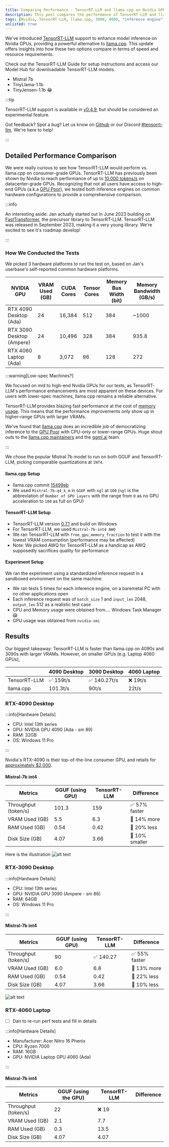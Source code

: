 ```yaml
---
title: Comparing Performance - TensorRT-LLM and llama.cpp on Nvidia GPUs
description: This post compares the performance of TensorRT-LLM and llama.cpp on Nvidia GPUs, highlighting the trade-offs between speed and resource usage.
tags: [Nvidia, TensorRT-LLM, llama.cpp, 3090, 4090, "inference engine"]
unlisted: true
---
```


We've introduced [TensorRT-LLM](https://github.com/NVIDIA/TensorRT-LLM) support to enhance model inference on Nvidia GPUs, providing a powerful alternative to [llama.cpp](https://github.com/ggerganov/llama.cpp). This update offers insights into how these two options compare in terms of speed and resource requirements.

Check out the TensorRT-LLM Guide for setup instructions and access our Model Hub for downloadable TensorRT-LLM models.

- Mistral 7b
- TinyLlama-1.1b
- TinyJensen-1.1b 😂

:::tip

TensorRT-LLM support is available in [v0.4.9](https://github.com/janhq/jan/releases/tag/v0.4.9), but should be considered an experimental feature.

Got feedback? Spot a bug? Let us know on [Github](https://github.com/janhq/jan) or our Discord [#tensorrt-llm](https://discord.com/channels/1107178041848909847/1201832734704795688). We're here to help!

:::

## Detailed Performance Comparison

We were really curious to see how TensorRT-LLM would perform vs. llama.cpp on consumer-grade GPUs. TensorRT-LLM has previously been shown by Nvidia to reach performance of up to [10,000 tokens/s](https://nvidia.github.io/TensorRT-LLM/blogs/H100vsA100.html) on datacenter-grade GPUs. Recognizing that not all users have access to high-end GPUs (a.k.a [GPU Poor](https://www.semianalysis.com/p/google-gemini-eats-the-world-gemini#the-gpu-poor)), we tested both inference engines on common hardware configurations to provide a comprehensive comparison.

:::info

An interesting aside: Jan actually started out in June 2023 building on [FastTransformer](https://github.com/NVIDIA/FasterTransformer), the precursor library to TensorRT-LLM. TensorRT-LLM was released in September 2023, making it a very young library. We're excited to see it's roadmap develop!

:::

### How We Conducted the Tests

We picked 3 hardware platforms to run the test on, based on Jan's userbase's self-reported common hardware platforms.

| NVIDIA GPU                | VRAM Used (GB) | CUDA Cores | Tensor Cores | Memory Bus Width (bit) | Memory Bandwidth (GB/s) |
| ------------------------- | -------------- | ---------- | ------------ | ---------------------- | ----------------------- |
| RTX 4090 Desktop (Ada)    | 24             | 16,384     | 512          | 384                    | ~1000                   |
| RTX 3090 Desktop (Ampere) | 24             | 10,496     | 328          | 384                    | 935.8                   |
| RTX 4060 Laptop (Ada)     | 8              | 3,072      | 96           | 128                    | 272                     |

:::warning[Low-spec Machines?]

We focused on mid to high-end Nvidia GPUs for our tests, as TensorRT-LLM's performance enhancements are most apparent on these devices. For users with lower-spec machines, llama.cpp remains a reliable alternative.

TensorRT-LLM provides blazing fast performance at the cost of [memory usage](https://nvidia.github.io/TensorRT-LLM/memory.html). This means that the performance improvements only show up in higher-range GPUs with larger VRAMs.

We've found that [llama.cpp](https://github.com/ggerganov/llama.cpp) does an incredible job of democratizing inference to the [GPU Poor](https://www.semianalysis.com/p/google-gemini-eats-the-world-gemini#the-gpu-poor) with CPU-only or lower-range GPUs. Huge shout outs to the [llama.cpp maintainers](https://github.com/ggerganov/llama.cpp/graphs/contributors) and the [ggml.ai](https://ggml.ai/) team.

:::

We chose the popular Mistral 7b model to run on both GGUF and TensorRT-LLM, picking comparable quantizations at `INT4`.

#### llama.cpp Setup

- llama.cpp commit [15499eb](https://github.com/ggerganov/llama.cpp/commit/15499eb94227401bdc8875da6eb85c15d37068f7)
- We used `Mistral-7b-q4_k_m` in `GGUF` with `ngl` at `100` (`ngl` is the abbreviation of `Number of GPU Layers` with the range from `0` as no GPU acceleration to `100` as full on GPU)

#### TensorRT-LLM Setup

- TensorRT-LLM version [0.7.1](https://github.com/NVIDIA/TensorRT-LLM/releases/tag/v0.7.1) and build on Windows
- For TensorRT-LLM, we used `Mistral-7b-int4 AWQ`
- We ran TensorRT-LLM with `free_gpu_memory_fraction` to test it with the lowest VRAM consumption (performance may be affected)
- Note: We picked AWQ for TensorRT-LLM as a handicap as AWQ supposedly sacrifices quality for performance

#### Experiment Setup

We ran the experiment using a standardized inference request in a sandboxed environment on the same machine:

- We ran tests 5 times for each inference engine, on a baremetal PC with no other applications open
- Each inference request was of `batch_size` 1 and `input_len` 2048, `output_len` 512 as a realistic test case
- CPU and Memory usage were obtained from.... Windows Task Manager 😱
- GPU usage was obtained from `nvidia-smi`

## Results

Our biggest takeaway: TensorRT-LLM is faster than llama.cpp on 4090s and 3090s with larger VRAMs. However, on smaller GPUs (e.g. Laptop 4060 GPUs),

|              | 4090 Desktop | 3090 Desktop | 4060 Laptop |
| ------------ | ------------ | ------------ | ----------- |
| TensorRT-LLM | ✅ 159t/s    | ✅ 140.27t/s | ❌ 19t/s    |
| llama.cpp    | 101.3t/s     | 90t/s        | 22t/s       |

### RTX-4090 Desktop

:::info[Hardware Details]

- CPU: Intel 13th series
- GPU: NVIDIA GPU 4090 (Ada - sm 89)
- RAM: 32GB
- OS: Windows 11 Pro

:::

Nvidia's RTX-4090 is their top-of-the-line consumer GPU, and retails for [approximately $2,000](https://www.amazon.com/rtx-4090/s?k=rtx+4090).

#### Mistral-7b int4

| Metrics              | GGUF (using GPU) | TensorRT-LLM | Difference     |
| -------------------- | ---------------- | ------------ | -------------- |
| Throughput (token/s) | 101.3            | 159          | ✅ 57% faster  |
| VRAM Used (GB)       | 5.5              | 6.3          | 🤔 14% more    |
| RAM Used (GB)        | 0.54             | 0.42         | 🤯 20% less    |
| Disk Size (GB)       | 4.07             | 3.66         | 🤯 10% smaller |

Here is the illustration
![alt text](./images/3090_benchmark_mistral_7b_int4.png)

### RTX-3090 Desktop

:::info[Hardware Details]

- CPU: Intel 13th series
- GPU: NVIDIA GPU 3090 (Ampere - sm 86)
- RAM: 64GB
- OS: Windows 11 Pro

:::

#### Mistral-7b int4

| Metrics              | GGUF (using GPU) | TensorRT-LLM | Difference    |
| -------------------- | ---------------- | ------------ | ------------- |
| Throughput (token/s) | 90               | ✅ 140.27    | ✅ 55% faster |
| VRAM Used (GB)       | 6.0              | 6.8          | 🤔 13% more   |
| RAM Used (GB)        | 0.54             | 0.42         | 🤯 22% less   |
| Disk Size (GB)       | 4.07             | 3.66         | 🤯 10% less   |

![alt text](./images/4090_benchmark_mistral_7b_int4.png)

### RTX-4060 Laptop

- [ ] Dan to re-run perf tests and fill in details

:::info[Hardware Details]

- Manufacturer: Acer Nitro 16 Phenix
- CPU: Ryzen 7000
- RAM: 16GB
- GPU: NVIDIA Laptop GPU 4060 (Ada)

:::

#### Mistral-7b int4

| Metrics              | GGUF (using the GPU) | TensorRT-LLM | Difference |
| -------------------- | -------------------- | ------------ | ---------- |
| Throughput (token/s) | 22                   | ❌ 19        |            |
| VRAM Used (GB)       | 2.1                  | 7.7          |            |
| RAM Used (GB)        | 0.3                  | 13.5         |            |
| Disk Size (GB)       | 4.07                 | 4.07         |            |
